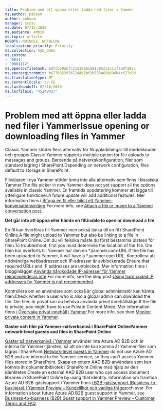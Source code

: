 ```yaml
---
title: Problem med att öppna eller ladda ned filer i Yammer
ms.author: pebaum
author: pebaum
manager: scotv
ms.date: 07/15/2020
ms.audience: Admin
ms.topic: article
ROBOTS: NOINDEX, NOFOLLOW
localization_priority: Priority
ms.collection: Adm_O365
ms.custom:
- "6041"
- "9003112"
ms.openlocfilehash: 6dfcbe9abfc23219a61e81785d31c11f7a0fa95c
ms.sourcegitcommit: b677b85395b7244b2bf2b753468b696b4cf27c8d
ms.translationtype: MT
ms.contentlocale: sv-SE
ms.lasthandoff: 07/16/2020
ms.locfileid: "45148437"
---
```

# <a name="issue-opening-or-downloading-files-in-yammer"></a><span data-ttu-id="1bfcb-102">Problem med att öppna eller ladda ned filer i Yammer</span><span class="sxs-lookup"><span data-stu-id="1bfcb-102">Issue opening or downloading files in Yammer</span></span>

<span data-ttu-id="1bfcb-103">Classic Yammer stöder flera alternativ för filuppladdningar till meddelanden och grupper.</span><span class="sxs-lookup"><span data-stu-id="1bfcb-103">Classic Yammer supports multiple option for file uploads to messages and groups.</span></span> <span data-ttu-id="1bfcb-104">Beroende på nätverkskonfiguration, filer som standard lagring i SharePoint.</span><span class="sxs-lookup"><span data-stu-id="1bfcb-104">Depending on network configuration, files default to storage in SharePoint.</span></span>

<span data-ttu-id="1bfcb-105">Filväljaren i nya Yammer stöder ännu inte alla alternativ som finns i klassiska Yammer.</span><span class="sxs-lookup"><span data-stu-id="1bfcb-105">The file picker in new Yammer does not yet support all the options available in classic Yammer.</span></span> <span data-ttu-id="1bfcb-106">En framtida uppdatering kommer att lägga till ytterligare funktioner.</span><span class="sxs-lookup"><span data-stu-id="1bfcb-106">A future update will add additional features.</span></span> <span data-ttu-id="1bfcb-107">Mer information finns i [Bifoga en fil eller bild i ett Yammer-konversationsinlägg](https://support.microsoft.com/office/attach-a-file-or-image-to-a-yammer-conversation-post-8d2d17f7-8f37-4535-961e-518d751be7e8).</span><span class="sxs-lookup"><span data-stu-id="1bfcb-107">For more info, see [Attach a file or image to a Yammer conversation post](https://support.microsoft.com/office/attach-a-file-or-image-to-a-yammer-conversation-post-8d2d17f7-8f37-4535-961e-518d751be7e8).</span></span>

<span data-ttu-id="1bfcb-108">**Det går inte att öppna eller hämta en fil**</span><span class="sxs-lookup"><span data-stu-id="1bfcb-108">**Unable to open or download a file**</span></span>  

<span data-ttu-id="1bfcb-109">En fil kan överföras till Yammer men också länka till en fil i SharePoint Online.</span><span class="sxs-lookup"><span data-stu-id="1bfcb-109">A file might upload to Yammer but also be linking to a file in SharePoint Online.</span></span> <span data-ttu-id="1bfcb-110">Om du vill felsöka måste du först bestämma platsen för filen.</span><span class="sxs-lookup"><span data-stu-id="1bfcb-110">To troubleshoot, first you must determine the location of the file.</span></span> <span data-ttu-id="1bfcb-111">Om filen har överförts till Yammer har den en \*.yammer.com-URL.</span><span class="sxs-lookup"><span data-stu-id="1bfcb-111">If the file has been uploaded to Yammer, it will have a \*.yammer.com URL.</span></span> <span data-ttu-id="1bfcb-112">Kontrollera att nödvändiga webbadresser och IP-adresser är avblockerade.</span><span class="sxs-lookup"><span data-stu-id="1bfcb-112">Ensure that required URLs and IP addresses are unblocked.</span></span> <span data-ttu-id="1bfcb-113">Mer information finns i blogginlägget [Använda hårdkodade IP-adresser för Yammer rekommenderas inte](https://techcommunity.microsoft.com/t5/yammer-blog/using-hard-coded-ip-addresses-for-yammer-is-not-recommended/ba-p/276592).</span><span class="sxs-lookup"><span data-stu-id="1bfcb-113">For more info, see the blog post [Using hard coded IP addresses for Yammer is not recommended](https://techcommunity.microsoft.com/t5/yammer-blog/using-hard-coded-ip-addresses-for-yammer-is-not-recommended/ba-p/276592).</span></span>

<span data-ttu-id="1bfcb-114">Kontrollera om en användare som också är global administratör kan hämta filen.</span><span class="sxs-lookup"><span data-stu-id="1bfcb-114">Check whether a user who is also a global admin can download the file.</span></span> <span data-ttu-id="1bfcb-115">Om filen är privat kan du behöva använda privat innehållsläge.</span><span class="sxs-lookup"><span data-stu-id="1bfcb-115">If the file is private, you might have to use Private Content Mode.</span></span> <span data-ttu-id="1bfcb-116">Mer information finns [i Övervaka privat innehåll i Yammer](https://docs.microsoft.com/yammer/manage-security-and-compliance/monitor-private-content).</span><span class="sxs-lookup"><span data-stu-id="1bfcb-116">For more info, see then [Monitor private content in Yammer](https://docs.microsoft.com/yammer/manage-security-and-compliance/monitor-private-content).</span></span>  

<span data-ttu-id="1bfcb-117">**Gäster och filer på Yammer-nätverksnivå i SharePoint Online**</span><span class="sxs-lookup"><span data-stu-id="1bfcb-117">**Yammer network-level guests and files in SharePoint Online**</span></span>  

<span data-ttu-id="1bfcb-118">[Gäster på nätverksnivå i Yammer](https://docs.microsoft.com/yammer/manage-yammer-users/add-block-or-remove-users#invite-guests) använder inte Azure AD B2B och är interna för Yammer-tjänsten, så att de inte kan komma åt Yammer-filer som lagras i SharePoint.</span><span class="sxs-lookup"><span data-stu-id="1bfcb-118">[Network-level guests in Yammer](https://docs.microsoft.com/yammer/manage-yammer-users/add-block-or-remove-users#invite-guests) do not use Azure AD B2B and are internal to the Yammer service, so they can't access Yammer files stored in SharePoint.</span></span> <span data-ttu-id="1bfcb-119">Skapa en extern AAD B2B-användare som kan komma åt dokumentbibliotek i SharePoint Online med hjälp av den identiteten.</span><span class="sxs-lookup"><span data-stu-id="1bfcb-119">Create an external AAD B2B user who can access document libraries in SharePoint Online by using that identity.</span></span> <span data-ttu-id="1bfcb-120">Information om framtida Azure AD B2B-gästsupport i Yammer finns [i B2B-gästsupport (Business-to-business) i Yammer Preview – Kundvillkor och vanliga frågor](https://docs.microsoft.com/yammer/get-started-with-yammer/azure-ad-b2b-guests-yammer)och svar .</span><span class="sxs-lookup"><span data-stu-id="1bfcb-120">For information about future Azure AD B2B guest support in Yammer, see [Business-to-business (B2B) Guest support in Yammer Preview - Customer Terms and FAQ](https://docs.microsoft.com/yammer/get-started-with-yammer/azure-ad-b2b-guests-yammer).</span></span>